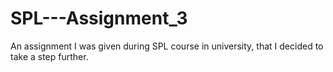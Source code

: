 # SPL---Assignment_3
An assignment I was given during SPL course in university, that I decided to take a step further.
